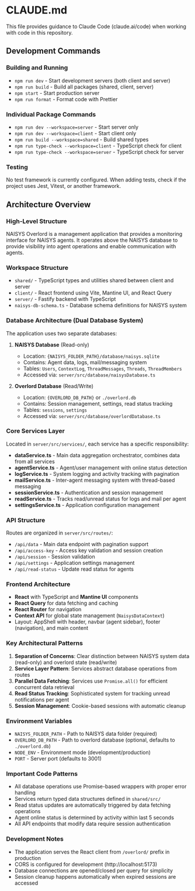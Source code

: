 # CLAUDE.md

This file provides guidance to Claude Code (claude.ai/code) when working with code in this repository.

## Development Commands

### Building and Running

- `npm run dev` - Start development servers (both client and server)
- `npm run build` - Build all packages (shared, client, server)
- `npm start` - Start production server
- `npm run format` - Format code with Prettier

### Individual Package Commands

- `npm run dev --workspace=server` - Start server only
- `npm run dev --workspace=client` - Start client only
- `npm run build --workspace=shared` - Build shared types
- `npm run type-check --workspace=client` - TypeScript check for client
- `npm run type-check --workspace=server` - TypeScript check for server

### Testing

No test framework is currently configured. When adding tests, check if the project uses Jest, Vitest, or another framework.

## Architecture Overview

### High-Level Structure

NAISYS Overlord is a management application that provides a monitoring interface for NAISYS agents. It operates above the NAISYS database to provide visibility into agent operations and enable communication with agents.

### Workspace Structure

- `shared/` - TypeScript types and utilities shared between client and server
- `client/` - React frontend using Vite, Mantine UI, and React Query
- `server/` - Fastify backend with TypeScript
- `naisys-db-schema.ts` - Database schema definitions for NAISYS system

### Database Architecture (Dual Database System)

The application uses two separate databases:

1. **NAISYS Database** (Read-only)
   - Location: `{NAISYS_FOLDER_PATH}/database/naisys.sqlite`
   - Contains: Agent data, logs, mail/messaging system
   - Tables: `Users`, `ContextLog`, `ThreadMessages`, `Threads`, `ThreadMembers`
   - Accessed via: `server/src/database/naisysDatabase.ts`

2. **Overlord Database** (Read/Write)
   - Location: `{OVERLORD_DB_PATH}` or `./overlord.db`
   - Contains: Session management, settings, read status tracking
   - Tables: `sessions`, `settings`
   - Accessed via: `server/src/database/overlordDatabase.ts`

### Core Services Layer

Located in `server/src/services/`, each service has a specific responsibility:

- **dataService.ts** - Main data aggregation orchestrator, combines data from all services
- **agentService.ts** - Agent/user management with online status detection
- **logService.ts** - System logging and activity tracking with pagination
- **mailService.ts** - Inter-agent messaging system with thread-based messaging
- **sessionService.ts** - Authentication and session management
- **readService.ts** - Tracks read/unread status for logs and mail per agent
- **settingsService.ts** - Application configuration management

### API Structure

Routes are organized in `server/src/routes/`:

- `/api/data` - Main data endpoint with pagination support
- `/api/access-key` - Access key validation and session creation
- `/api/session` - Session validation
- `/api/settings` - Application settings management
- `/api/read-status` - Update read status for agents

### Frontend Architecture

- **React** with TypeScript and **Mantine UI** components
- **React Query** for data fetching and caching
- **React Router** for navigation
- **Context API** for global state management (`NaisysDataContext`)
- Layout: AppShell with header, navbar (agent sidebar), footer (navigation), and main content

### Key Architectural Patterns

1. **Separation of Concerns**: Clear distinction between NAISYS system data (read-only) and overlord state (read/write)
2. **Service Layer Pattern**: Services abstract database operations from routes
3. **Parallel Data Fetching**: Services use `Promise.all()` for efficient concurrent data retrieval
4. **Read Status Tracking**: Sophisticated system for tracking unread notifications per agent
5. **Session Management**: Cookie-based sessions with automatic cleanup

### Environment Variables

- `NAISYS_FOLDER_PATH` - Path to NAISYS data folder (required)
- `OVERLORD_DB_PATH` - Path to overlord database (optional, defaults to `./overlord.db`)
- `NODE_ENV` - Environment mode (development/production)
- `PORT` - Server port (defaults to 3001)

### Important Code Patterns

- All database operations use Promise-based wrappers with proper error handling
- Services return typed data structures defined in `shared/src/`
- Read status updates are automatically triggered by data fetching operations
- Agent online status is determined by activity within last 5 seconds
- All API endpoints that modify data require session authentication

### Development Notes

- The application serves the React client from `/overlord/` prefix in production
- CORS is configured for development (http://localhost:5173)
- Database connections are opened/closed per query for simplicity
- Session cleanup happens automatically when expired sessions are accessed
